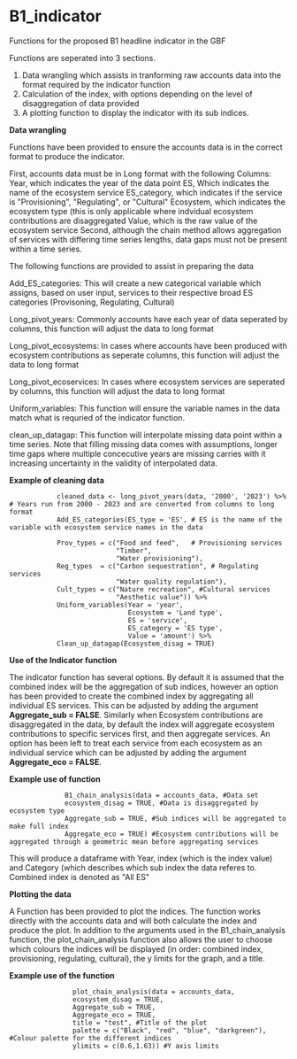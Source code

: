# B1_indicator
Functions for the proposed B1 headline indicator in the GBF

Functions are seperated into 3 sections.
1. Data wrangling which assists in tranforming raw accounts data into the format required by the indicator function
2. Calculation of the index, with options depending on the level of disaggregation of data provided
3. A plotting function to display the indicator with its sub indices.

**Data wrangling**

Functions have been provided to ensure the accounts data is in the correct format to produce the indicator.

First, accounts data must be in Long format with the following Columns:
  Year, which indicates the year of the data point
  ES, Which indicates the name of the ecosystem service
  ES_category, which indicates if the service is "Provisioning", "Regulating", or "Cultural"
  Ecosystem, which indicates the ecosystem type (this is only applicable where indvidual ecosystem contributions are disaggregated
  Value, which is the raw value of the ecosystem service
Second, although the chain method allows aggregation of services with differing time series lengths, data gaps must not be present within a time series. 

The following functions are provided to assist in preparing the data

Add_ES_categories: This will create a new categorical variable which assigns, based on user input, services to their respective broad ES categories (Provisoning, Regulating, Cultural)

Long_pivot_years: Commonly accounts have each year of data seperated by columns, this function will adjust the data to long format

Long_pivot_ecosystems: In cases where accounts have been produced with ecosystem contributions as seperate columns, this function will adjust the data to long format

Long_pivot_ecoservices: In cases where ecosystem services are seperated by columns, this function will adjust the data to long format

Uniform_variables: This function will ensure the variable names in the data match what is requried of the indicator function.

clean_up_datagap: This function will interpolate missing data point within a time series. Note that filling missing data comes with assumptions, longer time gaps where multiple concecutive years are missing carries with it increasing uncertainty in the validity of interpolated data.

**Example of cleaning data**

                cleaned_data <- long_pivot_years(data, '2000', '2023') %>% # Years run from 2000 - 2023 and are converted from columns to long format
                Add_ES_categories(ES_type = 'ES', # ES is the name of the variable with ecosystem service names in the data
                
                Prov_types = c("Food and feed",   # Provisioning services
                               "Timber",
                               "Water provisioning"),
                Reg_types  = c("Carbon sequestration", # Regulating services
                               "Water quality regulation"),
                Cult_types = c("Nature recreation", #Cultural services
                               "Aesthetic value")) %>%
                Uniform_variables(Year = 'year',
                                  Ecosystem = 'Land type',
                                  ES = 'service',
                                  ES_category = 'ES type',
                                  Value = 'amount') %>%
                Clean_up_datagap(Ecosystem_disag = TRUE)

**Use of the Indicator function**

The indicator function has several options. By default it is assumed that the combined index will be the aggregation of sub indices, however an option has been provided to create the combined index by aggregating all individual ES services. This can be adjusted by adding the argument **Aggregate_sub = FALSE**. Similarly when Ecosystem contributions are disaggregated in the data, by default the index will aggregate ecosystem contributions to specific services first, and then aggregate services. An option has been left to treat each service from each ecosystem as an individual service which can be adjusted by adding the argument **Aggregate_eco = FALSE**.

**Example use of function**

                  B1_chain_analysis(data = accounts_data, #Data set
                  ecosystem_disag = TRUE, #Data is disaggregated by ecosystem type
                  Aggregate_sub = TRUE, #Sub indices will be aggregated to make full index
                  Aggregate_eco = TRUE) #Ecosystem contributions will be aggregated through a geometric mean before aggregating services

This will produce a dataframe with Year, index (which is the index value) and Category (which describes which sub index the data referes to. Combined index is denoted as "All ES"

**Plotting the data**

A Function has been provided to plot the indices. The function works directly with the accounts data and will both calculate the index and produce the plot. In addition to the arguments used in the B1_chain_analysis function, the plot_chain_analysis function also allows the user to choose which colours the indices will be displayed (in order: combined index, provisioning, regulating, cultural), the y limits for the graph, and a title.

**Example use of the function**

                    plot_chain_analysis(data = accounts_data,
                    ecosystem_disag = TRUE,
                    Aggregate_sub = TRUE,
                    Aggregate_eco = TRUE,
                    title = "test", #Title of the plot
                    palette = c("Black", "red", "blue", "darkgreen"), #Colour palette for the different indices
                    ylimits = c(0.6,1.63)) #Y axis limits
